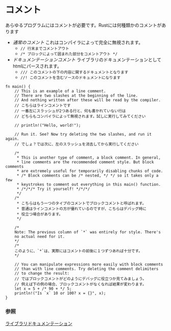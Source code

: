 <!--
# Comments
-->
# コメント

<!--
Any program requires comments, and Rust supports
a few different varieties:
-->
あらゆるプログラムにはコメントが必要です。Rustには何種類かのコメントがあります

<!--
* *Regular comments* which are ignored by the compiler:
  * `// Line comments which go to the end of the line.`
  * `/* Block comments which go to the closing delimiter. */`
* *Doc comments* which are parsed into HTML library [documentation][docs]:
  * `/// Generate library docs for the following item.`
  * `//! Generate library docs for the enclosing item.`
-->
* *通常のコメント* これはコンパイラによって完全に無視されます。
  * `// 行末までコメントアウト`
  * `/* ブロックによって囲まれた部分をコメントアウト */`
* *ドキュメンテーションコメント* ライブラリのドキュメンテーションとしてhtmlにパースされます。
  * `/// このコメントの下の内容に関するドキュメントとなります`
  * `//! このコメントを含むソースのドキュメントになります`

```rust,editable
fn main() {
    // This is an example of a line comment.
    // There are two slashes at the beginning of the line.
    // And nothing written after these will be read by the compiler.
    // こちらはラインコメントです
    // 一番左にスラッシュが2つある行と、何も書かれていない行は
    // どちらもコンパイラによって無視されます。試しに実行してみてください

    // println!("Hello, world!");

    // Run it. See? Now try deleting the two slashes, and run it again.
    // でしょ？では次に、左のスラッシュを消去してから実行してください

    /*
     * This is another type of comment, a block comment. In general,
     * line comments are the recommended comment style. But block comments
     * are extremely useful for temporarily disabling chunks of code.
     * /* Block comments can be /* nested, */ */ so it takes only a few
     * keystrokes to comment out everything in this main() function.
     * /*/*/* Try it yourself! */*/*/
     */
    /*
     * こちらはもう一つのタイプのコメントでブロックコメントと呼ばれます。
     * 普通はラインコメントの方が優れているのですが、こちらはデバッグ時に
     * 役立つ場合があります。
     */

    /*
    Note: The previous column of `*` was entirely for style. There's
    no actual need for it.
    */
    /*
    このように、`*`は、実際にはコメントの前後に１つずつあれば十分です。
    */

    // You can manipulate expressions more easily with block comments
    // than with line comments. Try deleting the comment delimiters
    // to change the result:
    // ではブロックコメントがどのようにデバッグに役立つか見てみましょう。
    // 例えば下の例の場合、ブロックコメントがなくなれば結果が変わります。
    let x = 5 + /* 90 + */ 5;
    println!("Is `x` 10 or 100? x = {}", x);
}

```

<!--
### See also:
-->
### 参照

<!--
[Library documentation][docs]
-->
[ライブラリドキュメンテーション][docs]

[docs]: ../meta/doc.md

